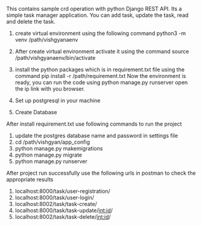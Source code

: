 This contains sample crd operation with python Django REST API. Its a simple task manager application. You can add task, update the task, read and delete the task. 

1) create virtual environment using the following command
	python3 -m venv /path/vishgyanaenv
2) After create virtual environment activate it using the command
	source /path/vishgyanaenv/bin/activate
3) install the python packages which is in requirement.txt file using the command
	pip install -r /path/requirement.txt
Now the environment is ready, you can run the code using python manage.py runserver
open the ip link with you browser.

4) Set up postgresql in your machine
5) Create Database


After install requirement.txt use following commands to run the project

1. update the postgres database name and password in settings file
2. cd /path/vishgyan/app_config
3. python manage.py makemigrations
4. python manage.py migrate
5. python manage.py runserver


After project run successfully use the following urls in postman to check the appropriate results

1. localhost:8000/task/user-registration/
2. localhost:8000/task/user-login/
3. localhost:8002/task/task-create/
4. localhost:8000/task/task-update/<int:id>/
5. localhost:8002/task/task-delete/<int:id>/

